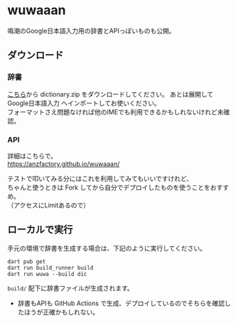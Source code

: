 # wuwaaan

鳴潮のGoogle日本語入力用の辞書とAPIっぽいものも公開。

## ダウンロード

### 辞書

[こちら](https://github.com/anzfactory/wuwa/releases/latest)から dictionary.zip をダウンロードしてください。
あとは展開して Google日本語入力 へインポートしてお使いください。  
フォーマットさえ問題なければ他のIMEでも利用できるかもしれないけれど未確認。

### API

詳細はこちらで。  
https://anzfactory.github.io/wuwaaan/  

テストで叩いてみる分にはこれを利用してみてもいいですけれど、  
ちゃんと使うときは Fork してから自分でデプロイしたものを使うことをおすすめ。  
（アクセスにLimitあるので）

### 

## ローカルで実行

手元の環境で辞書を生成する場合は、下記のように実行してください。

```
dart pub get
dart run build_runner build
dart run wuwa --build dic
```

`build/` 配下に辞書ファイルが生成されます。

* 辞書もAPIも GitHub Actions で生成、デプロイしているのでそちらを確認したほうが正確かもしれない。